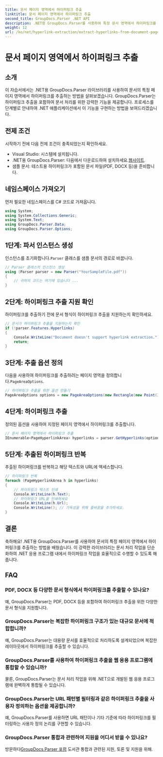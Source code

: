 ```yaml
---
title: 문서 페이지 영역에서 하이퍼링크 추출
linktitle: 문서 페이지 영역에서 하이퍼링크 추출
second_title: GroupDocs.Parser .NET API
description: .NET용 GroupDocs.Parser를 사용하여 특정 문서 영역에서 하이퍼링크를 추출하는 방법을 알아보세요. 문서 처리 능력을 향상시켜 보세요.
weight: 12
url: /ko/net/hyperlink-extraction/extract-hyperlinks-from-document-page-area/
---
```


# 문서 페이지 영역에서 하이퍼링크 추출

## 소개
이 자습서에서는 .NET용 GroupDocs.Parser 라이브러리를 사용하여 문서의 특정 페이지 영역에서 하이퍼링크를 추출하는 방법을 살펴보겠습니다. GroupDocs.Parser는 하이퍼링크 추출을 포함하여 문서 처리를 위한 강력한 기능을 제공합니다. 프로세스를 단계별로 안내하여 .NET 애플리케이션에서 이 기능을 구현하는 방법을 보여드리겠습니다.
## 전제 조건
시작하기 전에 다음 전제 조건이 충족되었는지 확인하세요.
- Visual Studio: 시스템에 설치됩니다.
- .NET용 GroupDocs.Parser: 다음에서 다운로드하여 설치하세요.[웹사이트](https://releases.groupdocs.com/parser/net/).
- 샘플 문서: 테스트용 하이퍼링크가 포함된 문서 파일(PDF, DOCX 등)을 준비합니다.

## 네임스페이스 가져오기
먼저 필요한 네임스페이스를 C# 코드로 가져옵니다.
```csharp
using System;
using System.Collections.Generic;
using System.Text;
using GroupDocs.Parser.Data;
using GroupDocs.Parser.Options;
```
## 1단계: 파서 인스턴스 생성
 인스턴스를 초기화합니다.`Parser` 클래스를 샘플 문서의 경로로 바꿉니다.
```csharp
// Parser 클래스의 인스턴스 생성
using (Parser parser = new Parser("YourSampleFile.pdf"))
{
    // 귀하의 코드는 여기에 있습니다 ...
}
```
## 2단계: 하이퍼링크 추출 지원 확인
하이퍼링크를 추출하기 전에 문서 형식이 하이퍼링크 추출을 지원하는지 확인하세요.
```csharp
// 문서가 하이퍼링크 추출을 지원하는지 확인
if (!parser.Features.Hyperlinks)
{
    Console.WriteLine("Document doesn't support hyperlink extraction.");
    return;
}
```
## 3단계: 추출 옵션 정의
 다음을 사용하여 하이퍼링크를 추출하려는 페이지 영역을 정의합니다.`PageAreaOptions`.
```csharp
// 하이퍼링크 추출을 위한 옵션 만들기
PageAreaOptions options = new PageAreaOptions(new Rectangle(new Point(380, 90), new Size(150, 50)));
```
## 4단계: 하이퍼링크 추출
정의된 옵션을 사용하여 지정된 페이지 영역에서 하이퍼링크를 추출합니다.
```csharp
// 문서 페이지 영역에서 하이퍼링크 추출
IEnumerable<PageHyperlinkArea> hyperlinks = parser.GetHyperlinks(options);
```
## 5단계: 추출된 하이퍼링크 반복
추출된 하이퍼링크를 반복하고 해당 텍스트와 URL에 액세스합니다.
```csharp
// 하이퍼링크 반복
foreach (PageHyperlinkArea h in hyperlinks)
{
    // 하이퍼링크 텍스트 인쇄
    Console.WriteLine(h.Text);
    // 하이퍼링크 URL을 인쇄하세요
    Console.WriteLine(h.Url);
    Console.WriteLine(); // 가독성을 위해 줄바꿈을 추가하세요.
}
```

## 결론
축하해요! .NET용 GroupDocs.Parser를 사용하여 문서의 특정 페이지 영역에서 하이퍼링크를 추출하는 방법을 배웠습니다. 이 강력한 라이브러리는 문서 처리 작업을 단순화하여 .NET 응용 프로그램 내에서 하이퍼링크 작업을 효율적으로 수행할 수 있도록 해줍니다.

## FAQ
### PDF, DOCX 등 다양한 문서 형식에서 하이퍼링크를 추출할 수 있나요?
예, GroupDocs.Parser는 PDF, DOCX 등을 포함하여 하이퍼링크 추출을 위한 다양한 문서 형식을 지원합니다.
### GroupDocs.Parser는 복잡한 하이퍼링크 구조가 있는 대규모 문서에 적합합니까?
예, GroupDocs.Parser는 대용량 문서를 효율적으로 처리하도록 설계되었으며 복잡한 레이아웃에서 하이퍼링크를 추출할 수 있습니다.
### GroupDocs.Parser를 사용하여 하이퍼링크 추출을 웹 응용 프로그램에 통합할 수 있습니까?
물론, GroupDocs.Parser는 문서 처리 작업을 위해 .NET으로 개발된 웹 응용 프로그램에 완벽하게 통합될 수 있습니다.
### GroupDocs.Parser는 URL 패턴별 필터링과 같은 하이퍼링크 추출을 사용자 정의하는 옵션을 제공합니까?
예, GroupDocs.Parser를 사용하면 URL 패턴이나 기타 기준에 따라 하이퍼링크를 필터링하는 사용자 정의 논리를 구현할 수 있습니다.
### GroupDocs.Parser 통합과 관련하여 지원을 어디서 받을 수 있나요?
 방문하다[GroupDocs.Parser 포럼](https://forum.groupdocs.com/c/parser/17) 도서관 통합과 관련된 지원, 토론 및 지원을 위해.